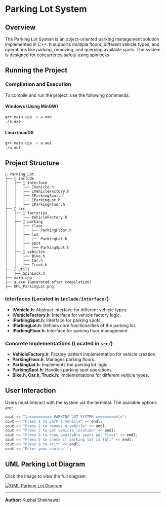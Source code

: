 # Parking Lot System

## Overview
The Parking Lot System is an object-oriented parking management solution implemented in C++. It supports multiple floors, different vehicle types, and operations like parking, removing, and querying available spots. The system is designed for concurrency safety using spinlocks.

## Running the Project

### Compilation and Execution
To compile and run the project, use the following commands:

#### Windows (Using MinGW)
```sh
g++ main.cpp -o a.exe
./a.exe
```

#### Linux/macOS
```sh
g++ main.cpp -o a.out
./a.out
```

## Project Structure
```
📂 Parking_Lot
├── 📂 include
│   ├── 📂 interface
│   │   ├── IVehicle.h
│   │   ├── IVehicleFactory.h
│   │   ├── IParkingSpot.h
│   │   ├── IParkingLot.h
│   │   ├── IParkingFloor.h
├── 📂 src
│   ├── 📂 factories
│   │   ├── VehicleFactory.h
│   ├── 📂 parking
│   │   ├── floor
│   │   │   ├── ParkingFloor.h
│   │   ├── lot
│   │   │   ├── ParkingLot.h
│   │   ├── spot
│   │   │   ├── ParkingSpot.h
│   ├── 📂 vehicles
│   │   ├── Bike.h
│   │   ├── Car.h
│   │   ├── Truck.h
├── 📂 utils
│   ├── SpinLock.h
├── main.cpp
├── a.exe (Generated after compilation)
├── UML_ParkingLot.png
```

### Interfaces (Located in `include/interface/`)
- **IVehicle.h**: Abstract interface for different vehicle types.
- **IVehicleFactory.h**: Interface for vehicle factory logic.
- **IParkingSpot.h**: Interface for parking spots.
- **IParkingLot.h**: Defines core functionalities of the parking lot.
- **IParkingFloor.h**: Interface for parking floor management.

### Concrete Implementations (Located in `src/`)
- **VehicleFactory.h**: Factory pattern implementation for vehicle creation.
- **ParkingFloor.h**: Manages parking floors.
- **ParkingLot.h**: Implements the parking lot logic.
- **ParkingSpot.h**: Handles parking spot operations.
- **Bike.h, Car.h, Truck.h**: Implementations for different vehicle types.

## User Interaction
Users must interact with the system via the terminal. The available options are:
```cpp
cout << "\n========== PARKING LOT SYSTEM ==========\n";
cout << "Press 1 to park a vehicle" << endl;
cout << "Press 2 to remove a vehicle" << endl;
cout << "Press 3 to get vehicle location" << endl;
cout << "Press 4 to show available spots per floor" << endl;
cout << "Press 5 to check if parking lot is full" << endl;
cout << "Press 6 to exit" << endl;
cout << "Enter your choice: ";
```

## UML Parking Lot Diagram

Click the image to view the full diagram:

[![UML Parking Lot Diagram](./path/to/UML_ParkingLot.png)](http://link_to_the_full_diagram_or_resource)


---
**Author:** Kushal Shekhawat

